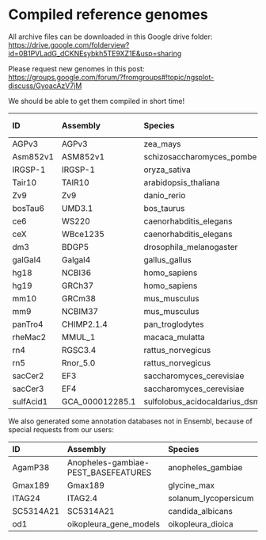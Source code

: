 # Compiled reference genomes #

All archive files can be downloaded in this Google drive folder: https://drive.google.com/folderview?id=0B1PVLadG_dCKNEsybkh5TE9XZ1E&usp=sharing

Please request new genomes in this post: https://groups.google.com/forum/?fromgroups#!topic/ngsplot-discuss/GyoacAzV7jM

We should be able to get them compiled in short time!

| **ID** | **Assembly** | **Species** | **Ensembl Version**|
|:-------|:-------------|:------------|:-------------------|
| AGPv3 | AGPv3 | zea\_mays | 21 |
| Asm852v1 | ASM852v1 | schizosaccharomyces\_pombe | 21 |
| IRGSP-1 | IRGSP-1 | oryza\_sativa | 21 |
| Tair10 | TAIR10 | arabidopsis\_thaliana | 21 |
| Zv9 | Zv9 | danio\_rerio | 75 |
| bosTau6 | UMD3.1 | bos\_taurus | 75 |
| ce6 | WS220 | caenorhabditis\_elegans | 66 |
| ceX | WBce1235 | caenorhabditis\_elegans | 75 |
| dm3 | BDGP5 | drosophila\_melanogaster | 75 |
| galGal4 | Galgal4 | gallus\_gallus | 75 |
| hg18 | NCBI36 | homo\_sapiens | 54 |
| hg19 | GRCh37 | homo\_sapiens | 75 |
| mm10 | GRCm38 | mus\_musculus | 75 |
| mm9 | NCBIM37 | mus\_musculus | 67 |
| panTro4 | CHIMP2.1.4 | pan\_troglodytes | 75 |
| rheMac2 | MMUL\_1 | macaca\_mulatta | 75 |
| rn4 | RGSC3.4 | rattus\_norvegicus | 69 |
| rn5 | Rnor\_5.0 | rattus\_norvegicus | 75 |
| sacCer2 | EF3 | saccharomyces\_cerevisiae | 63 |
| sacCer3 | EF4 | saccharomyces\_cerevisiae | 74 |
| sulfAcid1 | GCA\_000012285.1 | sulfolobus\_acidocaldarius\_dsm\_639 | 21 |

We also generated some annotation databases not in Ensembl, because of special requests from our users:

| **ID** | **Assembly** | **Species** |
|:-------|:-------------|:------------|
| AgamP38 | Anopheles-gambiae-PEST\_BASEFEATURES | anopheles\_gambiae |
| Gmax189 | Gmax189 | glycine\_max |
| ITAG24 | ITAG2.4 | solanum\_lycopersicum |
| SC5314A21 | SC5314A21 | candida\_albicans |
| od1 | oikopleura\_gene\_models | oikopleura\_dioica |